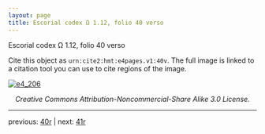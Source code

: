 ```yaml
---
layout: page
title: Escorial codex Ω 1.12, folio 40 verso
---
```


Escorial codex Ω 1.12, folio 40 verso

Cite this object as `urn:cite2:hmt:e4pages.v1:40v`.  The full image is linked to a citation tool you can use to cite regions of the image.

[![e4_206](http://www.homermultitext.org/iipsrv?IIIF=/project/homer/pyramidal/deepzoom/hmt/e4img/2017a/e4_206.tif/full/800,/0/default.jpg)](http://www.homermultitext.org/ict2/?urn=urn:cite2:hmt:e4img.2017a:e4_206) 

<p style="text-align: center; font-style: italic;">Creative Commons Attribution-Noncommercial-Share Alike 3.0 License.</p>

---

previous: [40r](../40r/) | next: [41r](../41r/)